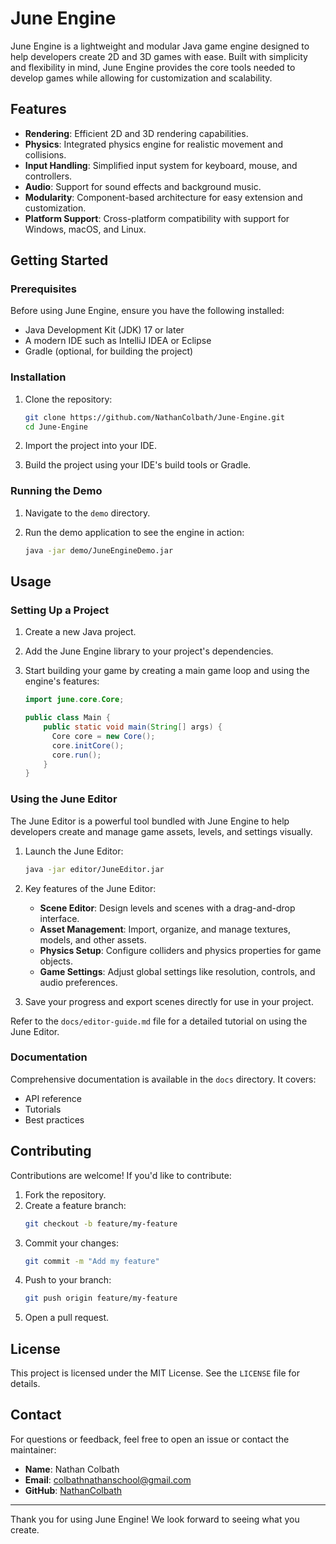 # June Engine

June Engine is a lightweight and modular Java game engine designed to help developers create 2D and 3D games with ease. Built with simplicity and flexibility in mind, June Engine provides the core tools needed to develop games while allowing for customization and scalability.

## Features

- **Rendering**: Efficient 2D and 3D rendering capabilities.
- **Physics**: Integrated physics engine for realistic movement and collisions.
- **Input Handling**: Simplified input system for keyboard, mouse, and controllers.
- **Audio**: Support for sound effects and background music.
- **Modularity**: Component-based architecture for easy extension and customization.
- **Platform Support**: Cross-platform compatibility with support for Windows, macOS, and Linux.

## Getting Started

### Prerequisites

Before using June Engine, ensure you have the following installed:

- Java Development Kit (JDK) 17 or later
- A modern IDE such as IntelliJ IDEA or Eclipse
- Gradle (optional, for building the project)

### Installation

1. Clone the repository:

   ```bash
   git clone https://github.com/NathanColbath/June-Engine.git
   cd June-Engine
   ```

2. Import the project into your IDE.
3. Build the project using your IDE's build tools or Gradle.

### Running the Demo

1. Navigate to the `demo` directory.
2. Run the demo application to see the engine in action:

   ```bash
   java -jar demo/JuneEngineDemo.jar
   ```

## Usage

### Setting Up a Project

1. Create a new Java project.
2. Add the June Engine library to your project's dependencies.
3. Start building your game by creating a main game loop and using the engine's features:

   ```java
   import june.core.Core;

   public class Main {
       public static void main(String[] args) {
         Core core = new Core();
         core.initCore();
         core.run();
       }
   }
   ```

### Using the June Editor

The June Editor is a powerful tool bundled with June Engine to help developers create and manage game assets, levels, and settings visually.

1. Launch the June Editor:

   ```bash
   java -jar editor/JuneEditor.jar
   ```

2. Key features of the June Editor:
   - **Scene Editor**: Design levels and scenes with a drag-and-drop interface.
   - **Asset Management**: Import, organize, and manage textures, models, and other assets.
   - **Physics Setup**: Configure colliders and physics properties for game objects.
   - **Game Settings**: Adjust global settings like resolution, controls, and audio preferences.

3. Save your progress and export scenes directly for use in your project.

Refer to the `docs/editor-guide.md` file for a detailed tutorial on using the June Editor.


### Documentation

Comprehensive documentation is available in the `docs` directory. It covers:

- API reference
- Tutorials
- Best practices

## Contributing

Contributions are welcome! If you'd like to contribute:

1. Fork the repository.
2. Create a feature branch:
   ```bash
   git checkout -b feature/my-feature
   ```
3. Commit your changes:
   ```bash
   git commit -m "Add my feature"
   ```
4. Push to your branch:
   ```bash
   git push origin feature/my-feature
   ```
5. Open a pull request.

## License

This project is licensed under the MIT License. See the `LICENSE` file for details.

## Contact

For questions or feedback, feel free to open an issue or contact the maintainer:

- **Name**: Nathan Colbath
- **Email**: colbathnathanschool@gmail.com
- **GitHub**: [NathanColbath](https://github.com/NathanColbath)

---

Thank you for using June Engine! We look forward to seeing what you create.

